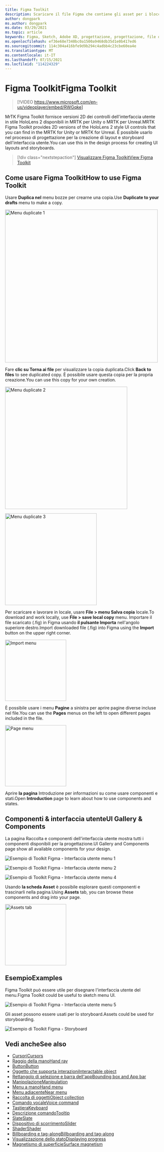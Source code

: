```yaml
---
title: Figma Toolkit
description: Scaricare il file Figma che contiene gli asset per i blocchi predefiniti comuni dell'interfaccia utente.
author: dongpark
ms.author: dongpark
ms.date: 03/29/2021
ms.topic: article
keywords: Figma, Sketch, Adobe XD, progettazione, progettazione, file di progettazione, progettazione UX, HoloLens, MRTK, mixed reality Toolkit
ms.openlocfilehash: ef36e68e7340bc0a1500a9468db35d1e0b417ed6
ms.sourcegitcommit: 114c304a416bfe9d9b294c4adbb4c23cbe60ea4e
ms.translationtype: MT
ms.contentlocale: it-IT
ms.lasthandoff: 07/15/2021
ms.locfileid: "114224329"
---
```

# <a name="figma-toolkit"></a><span data-ttu-id="87349-104">Figma Toolkit</span><span class="sxs-lookup"><span data-stu-id="87349-104">Figma Toolkit</span></span>

> [!VIDEO https://www.microsoft.com/en-us/videoplayer/embed/RWGqke]

<span data-ttu-id="87349-105">MrTK Figma Toolkit fornisce versioni 2D dei controlli dell'interfaccia utente in stile HoloLens 2 disponibili in MRTK per Unity o MRTK per Unreal.</span><span class="sxs-lookup"><span data-stu-id="87349-105">MRTK Figma Toolkit provides 2D versions of the HoloLens 2 style UI controls that you can find in the MRTK for Unity or MRTK for Unreal.</span></span> <span data-ttu-id="87349-106">È possibile usarlo nel processo di progettazione per la creazione di layout e storyboard dell'interfaccia utente.</span><span class="sxs-lookup"><span data-stu-id="87349-106">You can use this in the design process for creating UI layouts and storyboards.</span></span>

> [!div class="nextstepaction"]
> [<span data-ttu-id="87349-107">Visualizzare Figma Toolkit</span><span class="sxs-lookup"><span data-stu-id="87349-107">View Figma Toolkit</span></span>](https://www.figma.com/file/ltLag9SxjUIyLQFsp7NNE7/Figma-Toolkit-for-MRTK-%2F-HoloLens%2C-Windows-Mixed-Reality?node-id=116%3A4)

## <a name="how-to-use-figma-toolkit"></a><span data-ttu-id="87349-108">Come usare Figma Toolkit</span><span class="sxs-lookup"><span data-stu-id="87349-108">How to use Figma Toolkit</span></span>
<span data-ttu-id="87349-109">Usare **Duplica nel** menu bozze per crearne una copia.</span><span class="sxs-lookup"><span data-stu-id="87349-109">Use **Duplicate to your drafts** menu to make a copy.</span></span>

<img src="images/UX_Figma_Use1.png" width="500px" alt="Menu duplicate 1"><br>

<span data-ttu-id="87349-110">Fare **clic su Torna ai file** per visualizzare la copia duplicata.</span><span class="sxs-lookup"><span data-stu-id="87349-110">Click **Back to files** to see duplicated copy.</span></span> <span data-ttu-id="87349-111">È possibile usare questa copia per la propria creazione.</span><span class="sxs-lookup"><span data-stu-id="87349-111">You can use this copy for your own creation.</span></span>

<img src="images/UX_Figma_Use2.png" width="400px" alt="Menu duplicate 2"><br>

<img src="images/UX_Figma_Use3.png" width="300px" alt="Menu duplicate 3"><br>

<span data-ttu-id="87349-112">Per scaricare e lavorare in locale, usare **File > menu Salva copia** locale.</span><span class="sxs-lookup"><span data-stu-id="87349-112">To download and work locally, use **File > save local copy** menu.</span></span> <span data-ttu-id="87349-113">Importare il file scaricato (.fig) in Figma usando **il pulsante Importa** nell'angolo superiore destro.</span><span class="sxs-lookup"><span data-stu-id="87349-113">Import downloaded file (.fig) into Figma using the **Import** button on the upper right corner.</span></span>

<img src="images/UX_FigmaToolkit_Import.png" width="200px" alt="Import menu"><br>

<span data-ttu-id="87349-114">È possibile usare i menu **Pagine** a sinistra per aprire pagine diverse incluse nel file.</span><span class="sxs-lookup"><span data-stu-id="87349-114">You can use the **Pages** menus on the left to open different pages included in the file.</span></span>

<img src="images/UX_FigmaToolkit_PageMenu.png" width="200px" alt="Page menu"><br>

<span data-ttu-id="87349-115">Aprire **la pagina** Introduzione per informazioni su come usare componenti e stati.</span><span class="sxs-lookup"><span data-stu-id="87349-115">Open **Introduction** page to learn about how to use components and states.</span></span>

## <a name="ui-gallery--components"></a><span data-ttu-id="87349-116">Componenti & interfaccia utente</span><span class="sxs-lookup"><span data-stu-id="87349-116">UI Gallery & Components</span></span>
<span data-ttu-id="87349-117">La pagina Raccolta e componenti dell'interfaccia utente mostra tutti i componenti disponibili per la progettazione.</span><span class="sxs-lookup"><span data-stu-id="87349-117">UI Gallery and Components page show all available components for your design.</span></span>

![Esempio di Toolkit Figma - Interfaccia utente menu 1](images/UX_FigmaToolkit_Components_Menu1.png)<br>

![Esempio di Toolkit Figma - Interfaccia utente menu 2](images/UX_FigmaToolkit_Components_Menu2.png)<br>


![Esempio di Toolkit Figma - Interfaccia utente menu 4](images/UX_FigmaToolkit_Components_Menu3a.png)<br>

<span data-ttu-id="87349-121">Usando **la scheda Asset** è possibile esplorare questi componenti e trascinarli nella pagina.</span><span class="sxs-lookup"><span data-stu-id="87349-121">Using **Assets** tab, you can browse these components and drag into your page.</span></span>

<img src="images/UX_FigmaToolkit_Components_Menu3.png" width="200px" alt="Assets tab"><br>


## <a name="examples"></a><span data-ttu-id="87349-122">Esempio</span><span class="sxs-lookup"><span data-stu-id="87349-122">Examples</span></span>

<span data-ttu-id="87349-123">Figma Toolkit può essere utile per disegnare l'interfaccia utente del menu.</span><span class="sxs-lookup"><span data-stu-id="87349-123">Figma Toolkit could be useful to sketch menu UI.</span></span> 

![Esempio di Toolkit Figma - Interfaccia utente menu 5](images/UX_FigmaToolkit_Examples_Menu.png)<br>


<span data-ttu-id="87349-125">Gli asset possono essere usati per lo storyboard.</span><span class="sxs-lookup"><span data-stu-id="87349-125">Assets could be used for storyboarding.</span></span>

![Esempio di Toolkit Figma - Storyboard](images/UX_FigmaToolkit_Examples_Storyboarding.png)<br>


## <a name="see-also"></a><span data-ttu-id="87349-127">Vedi anche</span><span class="sxs-lookup"><span data-stu-id="87349-127">See also</span></span>

* [<span data-ttu-id="87349-128">Cursori</span><span class="sxs-lookup"><span data-stu-id="87349-128">Cursors</span></span>](cursors.md)
* [<span data-ttu-id="87349-129">Raggio della mano</span><span class="sxs-lookup"><span data-stu-id="87349-129">Hand ray</span></span>](point-and-commit.md)
* [<span data-ttu-id="87349-130">Button</span><span class="sxs-lookup"><span data-stu-id="87349-130">Button</span></span>](button.md)
* [<span data-ttu-id="87349-131">Oggetto che supporta interazioni</span><span class="sxs-lookup"><span data-stu-id="87349-131">Interactable object</span></span>](interactable-object.md)
* [<span data-ttu-id="87349-132">Rettangolo di selezione e barra dell'app</span><span class="sxs-lookup"><span data-stu-id="87349-132">Bounding box and App bar</span></span>](app-bar-and-bounding-box.md)
* [<span data-ttu-id="87349-133">Manipolazione</span><span class="sxs-lookup"><span data-stu-id="87349-133">Manipulation</span></span>](direct-manipulation.md)
* [<span data-ttu-id="87349-134">Menu a mano</span><span class="sxs-lookup"><span data-stu-id="87349-134">Hand menu</span></span>](hand-menu.md)
* [<span data-ttu-id="87349-135">Menu adiacente</span><span class="sxs-lookup"><span data-stu-id="87349-135">Near menu</span></span>](near-menu.md)
* [<span data-ttu-id="87349-136">Raccolta di oggetti</span><span class="sxs-lookup"><span data-stu-id="87349-136">Object collection</span></span>](object-collection.md)
* [<span data-ttu-id="87349-137">Comando vocale</span><span class="sxs-lookup"><span data-stu-id="87349-137">Voice command</span></span>](voice-input.md)
* [<span data-ttu-id="87349-138">Tastiera</span><span class="sxs-lookup"><span data-stu-id="87349-138">Keyboard</span></span>](keyboard.md)
* [<span data-ttu-id="87349-139">Descrizione comando</span><span class="sxs-lookup"><span data-stu-id="87349-139">Tooltip</span></span>](tooltip.md)
* [<span data-ttu-id="87349-140">Slate</span><span class="sxs-lookup"><span data-stu-id="87349-140">Slate</span></span>](slate.md)
* [<span data-ttu-id="87349-141">Dispositivo di scorrimento</span><span class="sxs-lookup"><span data-stu-id="87349-141">Slider</span></span>](slider.md)
* [<span data-ttu-id="87349-142">Shader</span><span class="sxs-lookup"><span data-stu-id="87349-142">Shader</span></span>](shader.md)
* [<span data-ttu-id="87349-143">Billboarding e tag-along</span><span class="sxs-lookup"><span data-stu-id="87349-143">Billboarding and tag-along</span></span>](billboarding-and-tag-along.md)
* [<span data-ttu-id="87349-144">Visualizzazione dello stato</span><span class="sxs-lookup"><span data-stu-id="87349-144">Displaying progress</span></span>](progress.md)
* [<span data-ttu-id="87349-145">Magnetismo di superficie</span><span class="sxs-lookup"><span data-stu-id="87349-145">Surface magnetism</span></span>](surface-magnetism.md)
